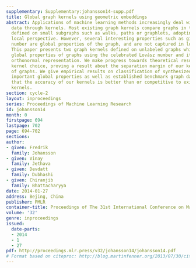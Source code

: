 ```yaml
---
supplementary: Supplementary:johansson14-supp.pdf
title: Global graph kernels using geometric embeddings
abstract: Applications of machine learning methods increasingly deal with graph structured
  data through kernels. Most existing graph kernels compare graphs in terms of features
  defined on small subgraphs such as walks, paths or graphlets, adopting an inherently
  local perspective. However, several interesting properties such as girth or chromatic
  number are global properties of the graph, and are not captured in local substructures.
  This paper presents two graph kernels defined on unlabeled graphs which capture
  global properties of graphs using the celebrated Lovász number and its associated
  orthonormal representation. We make progress towards theoretical results aiding
  kernel choice, proving a result about the separation margin of our kernel for classes
  of graphs. We give empirical results on classification of synthesized graphs with
  important global properties as well as established benchmark graph datasets, showing
  that the accuracy of our kernels is better than or competitive to existing graph
  kernels.
section: cycle-2
layout: inproceedings
series: Proceedings of Machine Learning Research
id: johansson14
month: 0
firstpage: 694
lastpage: 702
page: 694-702
sections: 
author:
- given: Fredrik
  family: Johansson
- given: Vinay
  family: Jethava
- given: Devdatt
  family: Dubhashi
- given: Chiranjib
  family: Bhattacharyya
date: 2014-01-27
address: Bejing, China
publisher: PMLR
container-title: Proceedings of The 31st International Conference on Machine Learning
volume: '32'
genre: inproceedings
issued:
  date-parts:
  - 2014
  - 1
  - 27
pdf: http://proceedings.mlr.press/v32/johansson14/johansson14.pdf
# Format based on citeproc: http://blog.martinfenner.org/2013/07/30/citeproc-yaml-for-bibliographies/
---
```


